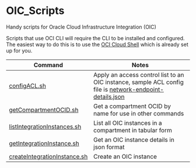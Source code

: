 # OIC_Scripts
Handy scripts for Oracle Cloud Infrastructure Integration (OIC)

Scripts that use OCI CLI will require the CLI to be installed and configured. The easiest way to do this is to use the [OCI Cloud Shell](https://docs.oracle.com/en-us/iaas/Content/API/Concepts/cloudshellintro.htm) which is already set up for you.

|Command|Notes|
|-------|-----|
|[configACL.sh](bin/configACL.sh)|Apply an access control list to an OIC instance, sample ACL config file is [network-endpoint-details.json](samples/network-endpoint-details.json)|
|[getCompartmentOCID.sh](bin/getCompartmentOCID.sh)|Get a compartment OCID by name for use in other commands|
|[listIntegrationInstances.sh](bin/listIntegrationInstances.sh)|List all OIC instances in a compartment in tabular form|
|[getIntegrationInstance.sh](bin/getIntegrationInstance.sh)|Get an OIC instance details in json format|
|[createIntegrationInstance.sh](bin/createIntegrationInstance.sh)|Create an OIC instance|
